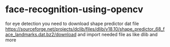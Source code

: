 # face-recognition-using-opencv
for eye detection you need to download shape predictor dat file https://sourceforge.net/projects/dclib/files/dlib/v18.10/shape_predictor_68_face_landmarks.dat.bz2/download
and import needed file as like dlib and more
